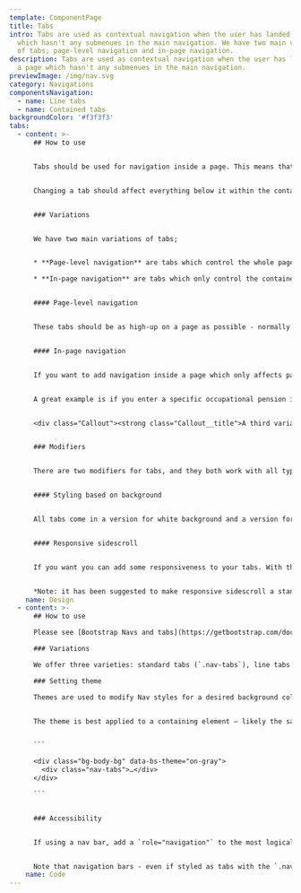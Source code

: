 ```yaml
---
template: ComponentPage
title: Tabs
intro: Tabs are used as contextual navigation when the user has landed on a page
  which hasn't any submenues in the main navigation. We have two main variations
  of tabs; page-level navigation and in-page navigation.
description: Tabs are used as contextual navigation when the user has landed on
  a page which hasn't any submenues in the main navigation.
previewImage: /img/nav.svg
category: Navigations
componentsNavigation:
  - name: Line tabs
  - name: Contained tabs
backgroundColor: '#f3f3f3'
tabs:
  - content: >-
      ## How to use


      Tabs should be used for navigation inside a page. This means that tabs are the most local way of navigating, and should only be used for when it doesn't make sense to divide the content into several pages/views. Tabs are primarily used in "closed environments" such as Mina Sidor and internal systems. Good examples of tab use include settings-pages and navigation within one instance of a product of which a customer may have many (such as occupational pension).


      Changing a tab should affect everything below it within the container/page and nothing above it.


      ### Variations


      We have two main variations of tabs;


      * **Page-level navigation** are tabs which control the whole page.

      * **In-page navigation** are tabs which only control the container they are in.


      #### Page-level navigation


      These tabs should be as high-up on a page as possible - normally the only thing above them are [breadcrumbs](breadcrumb). Their most common usage is in Mina Sidor to display a low-level navigation between related pages built on IM-technology. More modern NIM-based pages usually use a series of [collapsed panels](../page-content/panel) rather than tabs.


      #### In-page navigation


      If you want to add navigation inside a page which only affects parts of the content you should in-page navigational tabs. In-page navigational tabs work great if you have some general information you want to display the whole time, but then have so much or different information that it doesn't fit on a page.


      A great example is if you enter a specific occupational pension in Mina Sidor; the value is displayed prominently and then there are in-page navigational tabs separating the savings-related parts and insurance-related parts into different views.


      <div class="Callout"><strong class="Callout__title">A third variation is coming! </strong><p class="Callout__text">We are currently designing a third variation, for when you want to do even more local adaptations - like changing the style of a graph or what to display in said graph.</p></div>


      ### Modifiers


      There are two modifiers for tabs, and they both work with all types of tabs.


      #### Styling based on background


      All tabs come in a version for white background and a version for grey background. Choose the right one for your background.


      #### Responsive sidescroll


      If you want you can add some responsiveness to your tabs. With this modifier activated the user will be able to sidescroll between the tabs if they don't fit on one row. Otherwise the tabs will flow over several rows.


      *Note: it has been suggested to make responsive sidescroll a standard feature of the component, meaning that it will be always on.*
    name: Design
  - content: >-
      ## How to use

      Please see [Bootstrap Navs and tabs](https://getbootstrap.com/docs/5.3/components/navs-tabs/) for instructions.

      ### Variations

      We offer three varieties: standard tabs (`.nav-tabs`), line tabs (`.nav-lines`) and sub nav (`.nav-sub`). line tabs and sub nav are custom and not part of Bootstrap.

      ### Setting theme

      Themes are used to modify Nav styles for a desired background color. See how the hover color for Line Tabs changes from white to blue on a white background.


      The theme is best applied to a containing element – likely the same element that applies the background color – with the `data-bs-theme="on-gray"` class. Tabs currently support `on-gray` and `on-white`.


      ```

      <div class="bg-body-bg" data-bs-theme="on-gray">
        <div class="nav-tabs">…</div>
      </div>

      ```


      ### Accessibility


      If using a nav bar, add a `role="navigation"` to the most logical parent container of the `<ul>` or wrap a `<nav>` element around the navigation. Don't add the role to the `<ul>` as this will prevent it from being announced as a list by assistive technologies.


      Note that navigation bars - even if styled as tabs with the `.nav-tabs` class - should not have `role="tablist"`, `role="tab"`, or `role="tabpanel"` attributes. See ([this soruce](https://getbootstrap.com/docs/5.3/components/navs-tabs/#regarding-accessibility)) for more information.
    name: Code
---
```

